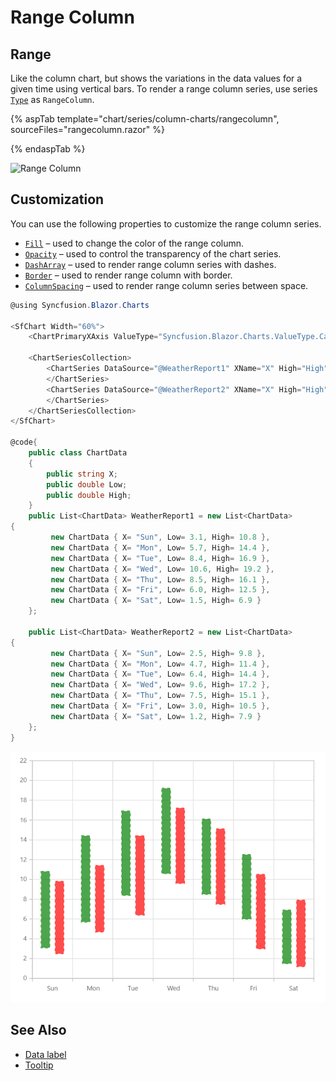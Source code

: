 # Range Column

## Range

Like the column chart, but shows the variations in the data values for a given time using vertical bars. To render a range column series, use series [`Type`](https://help.syncfusion.com/cr/blazor/Syncfusion.Blazor~Syncfusion.Blazor.Charts.ChartSeries~Type.html) as `RangeColumn`.

{% aspTab template="chart/series/column-charts/rangecolumn", sourceFiles="rangecolumn.razor" %}

{% endaspTab %}

![Range Column](../images/chart-types-images/rangecolumn.png)

## Customization

You can use the following properties to customize the range column series.

* [`Fill`](https://help.syncfusion.com/cr/blazor/Syncfusion.Blazor~Syncfusion.Blazor.Charts.ChartSeries~Fill.html) – used to change the color of the range column.
* [`Opacity`](https://help.syncfusion.com/cr/blazor/Syncfusion.Blazor~Syncfusion.Blazor.Charts.ChartSeries~Opacity.html) – used to control the transparency of the chart series.
* [``DashArray``](https://help.syncfusion.com/cr/blazor/Syncfusion.Blazor~Syncfusion.Blazor.Charts.ChartSeries~DashArray.html) – used to render range column series with dashes.
* [`Border`](https://help.syncfusion.com/cr/blazor/Syncfusion.Blazor~Syncfusion.Blazor.Charts.ChartSeries~Border.html) – used to render range column with border.
* [`ColumnSpacing`](https://help.syncfusion.com/cr/blazor/Syncfusion.Blazor~Syncfusion.Blazor.Charts.ChartSeries~ColumnSpacing.html) – used to render range column series between space.

```csharp
@using Syncfusion.Blazor.Charts

<SfChart Width="60%">
    <ChartPrimaryXAxis ValueType="Syncfusion.Blazor.Charts.ValueType.Category"></ChartPrimaryXAxis>

    <ChartSeriesCollection>
        <ChartSeries DataSource="@WeatherReport1" XName="X" High="High" Low="Low" Fill="blue" ColumnSpacing="0.2" Opacity="0.7" Type="ChartSeriesType.RangeColumn">
        </ChartSeries>
        <ChartSeries DataSource="@WeatherReport2" XName="X" High="High" Low="Low" Fill="green" ColumnSpacing="0.2" Opacity="0.7" Type="ChartSeriesType.RangeColumn">
        </ChartSeries>
    </ChartSeriesCollection>
</SfChart>

@code{
    public class ChartData
    {
        public string X;
        public double Low;
        public double High;
    }
    public List<ChartData> WeatherReport1 = new List<ChartData>
{
         new ChartData { X= "Sun", Low= 3.1, High= 10.8 },
         new ChartData { X= "Mon", Low= 5.7, High= 14.4 },
         new ChartData { X= "Tue", Low= 8.4, High= 16.9 },
         new ChartData { X= "Wed", Low= 10.6, High= 19.2 },
         new ChartData { X= "Thu", Low= 8.5, High= 16.1 },
         new ChartData { X= "Fri", Low= 6.0, High= 12.5 },
         new ChartData { X= "Sat", Low= 1.5, High= 6.9 }
    };

    public List<ChartData> WeatherReport2 = new List<ChartData>
{
         new ChartData { X= "Sun", Low= 2.5, High= 9.8 },
         new ChartData { X= "Mon", Low= 4.7, High= 11.4 },
         new ChartData { X= "Tue", Low= 6.4, High= 14.4 },
         new ChartData { X= "Wed", Low= 9.6, High= 17.2 },
         new ChartData { X= "Thu", Low= 7.5, High= 15.1 },
         new ChartData { X= "Fri", Low= 3.0, High= 10.5 },
         new ChartData { X= "Sat", Low= 1.2, High= 7.9 }
    };
}
```

![Custom Range Column](../images/chart-types-images/custom-range-column.png)

## See Also

* [Data label](../data-labels)
* [Tooltip](../tool-tip)